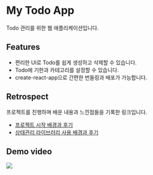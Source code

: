 # My Todo App

Todo 관리를 위한 웹 애플리케이션입니다.

## Features

-   편리한 UI로 Todo를 쉽게 생성하고 삭제할 수 있습니다.
-   Todo에 기한과 카테고리를 설정할 수 있습니다.
-   create-react-app으로 간편한 번들링과 배포가 가능합니다.

## Retrospect

프로젝트를 진행하며 배운 내용과 느낀점들을 기록한 링크입니다.

-   [프로젝트 시작 배경과 후기](https://velog.io/@on002way/todo-service-ver.1-%ED%9A%8C%EA%B3%A0)
-   [상태관리 라이브러리 사용 배경과 후기](https://velog.io/@on002way/todo-service-ver.1-redux-toolkit-refactoring-%ED%9A%8C%EA%B3%A0)

## Demo video
![](https://velog.velcdn.com/images/on002way/post/fe50c778-36c7-4e32-af1f-4d44cfa585f2/image.gif)
